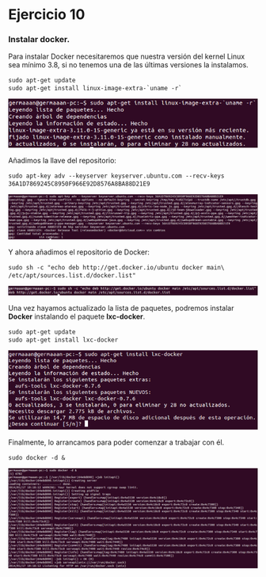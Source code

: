 # Ejercicio 10
### Instalar docker.

Para instalar Docker necesitaremos que nuestra versión del kernel Linux sea mínimo 3.8, si no tenemos una de las últimas versiones la instalamos.

```
sudo apt-get update
sudo apt-get install linux-image-extra-`uname -r`
```

![eje10_img01](imagenes/eje10_img01.png)

Añadimos la llave del repositorio:

```
sudo apt-key adv --keyserver keyserver.ubuntu.com --recv-keys 36A1D7869245C8950F966E92D8576A8BA88D21E9
```

![eje10_img02](imagenes/eje10_img02.png)

Y ahora añadimos el repositorio de Docker:

```
sudo sh -c "echo deb http://get.docker.io/ubuntu docker main\ /etc/apt/sources.list.d/docker.list"
```

![eje10_img03](imagenes/eje10_img03.png)

Una vez hayamos actualizado la lista de paquetes, podremos instalar **Docker** instalando el paquete **lxc-docker**.

```
sudo apt-get update
sudo apt-get install lxc-docker
```

![eje10_img04](imagenes/eje10_img04.png)

Finalmente, lo arrancamos para poder comenzar a trabajar con él.

```
sudo docker -d &
```

![eje10_img05](imagenes/eje10_img05.png)
